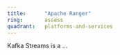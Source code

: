 ```yaml
---
title:      "Apache Ranger"
ring:       assess
quadrant:   platforms-and-services
---
```


Kafka Streams is a ...
